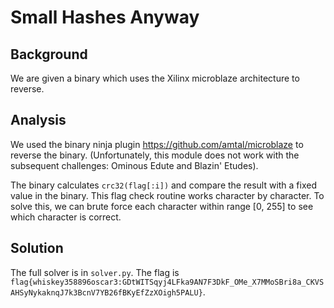 # Small Hashes Anyway

## Background

We are given a binary which uses the Xilinx microblaze architecture to reverse.

## Analysis

We used the binary ninja plugin https://github.com/amtal/microblaze to reverse the binary. (Unfortunately, this module does not work with the subsequent challenges: Ominous Edute and Blazin' Etudes).

The binary calculates `crc32(flag[:i])` and compare the result with a fixed value in the binary. This flag check routine works character by character. To solve this, we can brute force each character within range [0, 255] to see which character is correct.

## Solution

The full solver is in `solver.py`. The flag is `flag{whiskey358896oscar3:GDtWITSqyj4LFka9AN7F3DkF_OMe_X7MMoSBri8a_CKVSAHSyNykaknqJ7k3BcnV7YB26fBKyEfZzXOigh5PALU}`.

